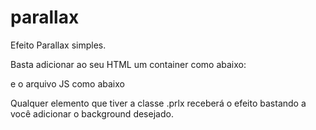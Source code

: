 # parallax
 
Efeito Parallax simples.

Basta adicionar ao seu HTML um container como abaixo:

<div id="detalhes" class="prlx"></div>

e o arquivo JS como abaixo

<script type="text/javascript" src="parallax.js"></script>	

Qualquer elemento que tiver a classe .prlx receberá o efeito bastando a você adicionar o background desejado.
